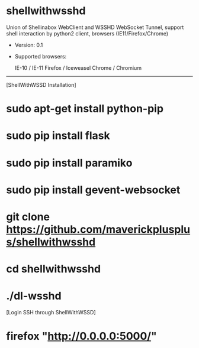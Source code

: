 # shellwithwsshd

Union of Shellinabox WebClient and WSSHD WebSocket Tunnel, support shell interaction by python2 client, browsers (IE11/Firefox/Chrome)

* Version: 0.1

* Supported browsers:

	IE-10 / IE-11
	Firefox / Iceweasel
	Chrome / Chromium

--------------------------------------------------------

[ShellWithWSSD Installation]

# sudo apt-get install python-pip
# sudo pip install flask
# sudo pip install paramiko
# sudo pip install gevent-websocket
# 
# git clone https://github.com/maverickplusplus/shellwithwsshd
# cd shellwithwsshd
# 
# ./dl-wsshd


[Login SSH through ShellWithWSSD]

# firefox "http://0.0.0.0:5000/"

